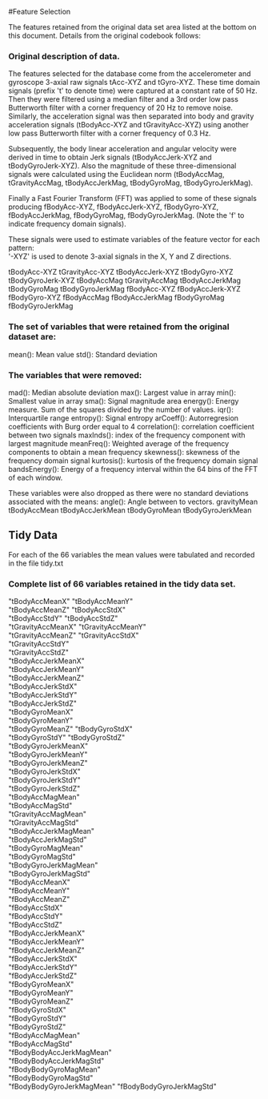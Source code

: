 #Feature Selection 

The features retained from the original data set area listed at the bottom on this document. Details from the original codebook follows:

### Original description of data.
The features selected for the database come from the accelerometer and gyroscope 3-axial raw signals tAcc-XYZ and tGyro-XYZ. These time domain signals (prefix 't' to denote time) were captured at a constant rate of 50 Hz. Then they were filtered using a median filter and a 3rd order low pass Butterworth filter with a corner frequency of 20 Hz to remove noise. Similarly, the acceleration signal was then separated into body and gravity acceleration signals (tBodyAcc-XYZ and tGravityAcc-XYZ) using another low pass Butterworth filter with a corner frequency of 0.3 Hz. 

Subsequently, the body linear acceleration and angular velocity were derived in time to obtain Jerk signals (tBodyAccJerk-XYZ and tBodyGyroJerk-XYZ). Also the magnitude of these three-dimensional signals were calculated using the Euclidean norm (tBodyAccMag, tGravityAccMag, tBodyAccJerkMag, tBodyGyroMag, tBodyGyroJerkMag). 

Finally a Fast Fourier Transform (FFT) was applied to some of these signals producing fBodyAcc-XYZ, fBodyAccJerk-XYZ, fBodyGyro-XYZ, fBodyAccJerkMag, fBodyGyroMag, fBodyGyroJerkMag. (Note the 'f' to indicate frequency domain signals). 

These signals were used to estimate variables of the feature vector for each pattern:  
'-XYZ' is used to denote 3-axial signals in the X, Y and Z directions.

tBodyAcc-XYZ
tGravityAcc-XYZ
tBodyAccJerk-XYZ
tBodyGyro-XYZ
tBodyGyroJerk-XYZ
tBodyAccMag
tGravityAccMag
tBodyAccJerkMag
tBodyGyroMag
tBodyGyroJerkMag
fBodyAcc-XYZ
fBodyAccJerk-XYZ
fBodyGyro-XYZ
fBodyAccMag
fBodyAccJerkMag
fBodyGyroMag
fBodyGyroJerkMag


### The set of variables that were retained from the original dataset are:

mean(): Mean value
std(): Standard deviation


### The variables that were removed:

mad(): Median absolute deviation 
max(): Largest value in array
min(): Smallest value in array
sma(): Signal magnitude area
energy(): Energy measure. Sum of the squares divided by the number of values. 
iqr(): Interquartile range 
entropy(): Signal entropy
arCoeff(): Autorregresion coefficients with Burg order equal to 4
correlation(): correlation coefficient between two signals
maxInds(): index of the frequency component with largest magnitude
meanFreq(): Weighted average of the frequency components to obtain a mean frequency
skewness(): skewness of the frequency domain signal 
kurtosis(): kurtosis of the frequency domain signal 
bandsEnergy(): Energy of a frequency interval within the 64 bins of the FFT of each window.

These variables were also dropped as there were no standard deviations associated with the means: 
angle(): Angle between to vectors.
gravityMean
tBodyAccMean
tBodyAccJerkMean
tBodyGyroMean
tBodyGyroJerkMean


## Tidy Data
For each of the 66 variables the mean values were tabulated and recorded in the file tidy.txt

### Complete list of 66 variables retained in the tidy data set.

"tBodyAccMeanX"
"tBodyAccMeanY"           
"tBodyAccMeanZ"
"tBodyAccStdX"            
"tBodyAccStdY"
"tBodyAccStdZ"            
"tGravityAccMeanX"
"tGravityAccMeanY"        
"tGravityAccMeanZ"
"tGravityAccStdX"         
"tGravityAccStdY"          
"tGravityAccStdZ"         
"tBodyAccJerkMeanX"        
"tBodyAccJerkMeanY"       
"tBodyAccJerkMeanZ"        
"tBodyAccJerkStdX"        
"tBodyAccJerkStdY"         
"tBodyAccJerkStdZ"        
"tBodyGyroMeanX"           
"tBodyGyroMeanY"          
"tBodyGyroMeanZ"
"tBodyGyroStdX"           
"tBodyGyroStdY"
"tBodyGyroStdZ"           
"tBodyGyroJerkMeanX"       
"tBodyGyroJerkMeanY"      
"tBodyGyroJerkMeanZ"       
"tBodyGyroJerkStdX"       
"tBodyGyroJerkStdY"        
"tBodyGyroJerkStdZ"       
"tBodyAccMagMean"          
"tBodyAccMagStd"          
"tGravityAccMagMean"       
"tGravityAccMagStd"       
"tBodyAccJerkMagMean"      
"tBodyAccJerkMagStd"      
"tBodyGyroMagMean"         
"tBodyGyroMagStd"         
"tBodyGyroJerkMagMean"     
"tBodyGyroJerkMagStd"     
"fBodyAccMeanX"            
"fBodyAccMeanY"           
"fBodyAccMeanZ"            
"fBodyAccStdX"            
"fBodyAccStdY"             
"fBodyAccStdZ"            
"fBodyAccJerkMeanX"        
"fBodyAccJerkMeanY"       
"fBodyAccJerkMeanZ"        
"fBodyAccJerkStdX"        
"fBodyAccJerkStdY"         
"fBodyAccJerkStdZ"        
"fBodyGyroMeanX"           
"fBodyGyroMeanY"          
"fBodyGyroMeanZ"           
"fBodyGyroStdX"           
"fBodyGyroStdY"            
"fBodyGyroStdZ"           
"fBodyAccMagMean"          
"fBodyAccMagStd"          
"fBodyBodyAccJerkMagMean"  
"fBodyBodyAccJerkMagStd"  
"fBodyBodyGyroMagMean"     
"fBodyBodyGyroMagStd"     
"fBodyBodyGyroJerkMagMean" 
"fBodyBodyGyroJerkMagStd" 

